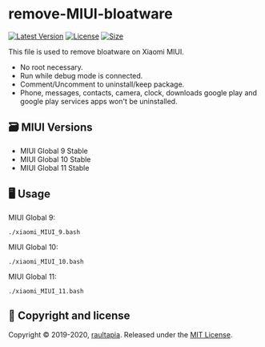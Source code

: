 # remove-MIUI-bloatware
[![Latest Version](https://img.shields.io/github/release/raultapia/remove-MIUI-bloatware)](https://github.com/raultapia/remove_MIUI_bloatware/releases)
[![License       ](https://img.shields.io/github/license/raultapia/remove-MIUI-bloatware)](LICENSE)
[![Size          ](https://img.shields.io/github/repo-size/raultapia/remove-MIUI-bloatware)](README.md)

This file is used to remove bloatware on Xiaomi MIUI.
- No root necessary.
- Run while debug mode is connected.
- Comment/Uncomment to uninstall/keep package.
- Phone, messages, contacts, camera, clock, downloads google play and google play services apps won't be uninstalled.

## 🗃 MIUI Versions
- MIUI Global 9 Stable
- MIUI Global 10 Stable
- MIUI Global 11 Stable

## 🖥 Usage
MIUI Global 9:
```
./xiaomi_MIUI_9.bash
```

MIUI Global 10:
```
./xiaomi_MIUI_10.bash
```

MIUI Global 11:
```
./xiaomi_MIUI_11.bash
```

## 📝 Copyright and license
Copyright © 2019-2020, [raultapia](https://github.com/raultapia). Released under the [MIT License](LICENSE).
